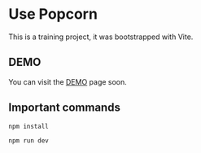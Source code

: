 # Use Popcorn

This is a training project, it was bootstrapped with Vite.

## DEMO

You can visit the [DEMO](https://m9iv.github.io/kzaviryukha.github.io/demo/use-popcorn/index.html) page soon.

## Important commands

`npm install`

`npm run dev`
